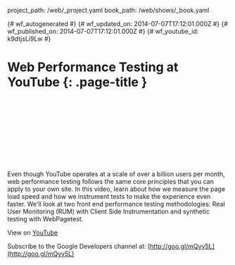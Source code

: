 project_path: /web/_project.yaml
book_path: /web/shows/_book.yaml

{# wf_autogenerated #}
{# wf_updated_on: 2014-07-07T17:12:01.000Z #}
{# wf_published_on: 2014-07-07T17:12:01.000Z #}
{# wf_youtube_id: k9dtjsLi9Lw #}

# Web Performance Testing at YouTube {: .page-title }


<div class="video-wrapper">
  <iframe class="devsite-embedded-youtube-video" data-video-id="k9dtjsLi9Lw"
          data-autohide="1" data-showinfo="0" frameborder="0" allowfullscreen>
  </iframe>
</div>

Even though YouTube operates at a scale of over a billion users per month, web performance testing follows the same core principles that you can apply to your own site. In this video, learn about how we measure the page load speed and how we instrument tests to make the experience even faster. We&#x27;ll look at two front end performance testing methodologies: Real User Monitoring (RUM) with Client Side Instrumentation and synthetic testing with WebPagetest.

View on [YouTube](https://youtu.be/k9dtjsLi9Lw)

Subscribe to the Google Developers channel at: [http://goo.gl/mQyv5L](http://goo.gl/mQyv5L)
